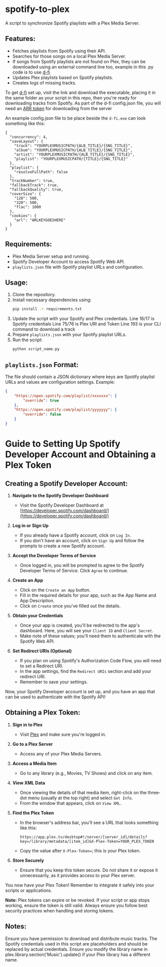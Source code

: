 # spotify-to-plex
A script to synchronize Spotify playlists with a Plex Media Server.

## Features:
- Fetches playlists from Spotify using their API.
- Searches for those songs on a local Plex Media Server.
- If songs from Spotify playlists are not found on Plex, they can be downloaded using an external command line too, example in this .py code is to use  [d-fi](https://notabug.org/sayem314/d-fi) 
- Updates Plex playlists based on Spotify playlists.
- Creates logs of missing tracks.

To get [d-fi](https://notabug.org/sayem314/d-fi) set up, visit the link and download the executable, placing it in the same folder as your script in this repo, then you're ready for downloading tracks from Spotify. As part of the d-fi config.json file, you will need an [ARR token](https://rentry.org/firehawk52#deezer-arls) for downloading from the server

An example config.json file to be place beside the `d-fi.exe` can look something like this:
```
{
  "concurrency": 4,
  "saveLayout": {
    "track": "YOURPLEXMUSICPATH/{ALB_TITLE}/{SNG_TITLE}",
    "album": "YOURPLEXMUSICPATH/{ALB_TITLE}/{SNG_TITLE}",
    "artist": "YOURPLEXMUSICPATH/{ALB_TITLE}/{SNG_TITLE}",
    "playlist": "YOURPLEXMUSICPATH/{TITLE}/{SNG_TITLE}"
  },
  "playlist": {
    "resolveFullPath": false
  },
  "trackNumber": true,
  "fallbackTrack": true,
  "fallbackQuality": true,
  "coverSize": {
    "128": 500,
    "320": 500,
    "flac": 1000
  },
  "cookies": {
    "arl": "ARLKEYGOESHERE"
  }
}
```

## Requirements:
- Plex Media Server setup and running.
- Spotify Developer Account to access Spotify Web API.
- `playlists.json` file with Spotify playlist URLs and configuration.

## Usage:

1. Clone the repository.
2. Install necessary dependencies using:
    ```bash
    pip install -r requirements.txt
    ```
3. Update the script with your Spotify and Plex credentials.
    Line 16/17 is Spotify credentials
    Line 75/76 is Plex URl and Token
    Line 193 is your CLI command to download a track
5. Prepare `playlists.json` with your Spotify playlist URLs.
6. Run the script:
    ```bash
    python script_name.py
    ```

## `playlists.json` Format:
The file should contain a JSON dictionary where keys are Spotify playlist URLs and values are configuration settings. Example:
```json
{
    "https://open.spotify.com/playlist/xxxxxxx": {
        "override": true
    },
    "https://open.spotify.com/playlist/yyyyyyy": {
        "override": false
    }
}
```

# Guide to Setting Up Spotify Developer Account and Obtaining a Plex Token

## Creating a Spotify Developer Account:

1. **Navigate to the Spotify Developer Dashboard**
   - Visit the Spotify Developer Dashboard at [https://developer.spotify.com/dashboard/](https://developer.spotify.com/dashboard/)

2. **Log in or Sign Up**
   - If you already have a Spotify account, click on `Log In`.
   - If you don't have an account, click on `Sign Up` and follow the prompts to create a new Spotify account.

3. **Accept the Developer Terms of Service**
   - Once logged in, you will be prompted to agree to the Spotify Developer Terms of Service. Click `Agree` to continue.

4. **Create an App**
   - Click on the `Create an App` button.
   - Fill in the required details for your app, such as the App Name and App Description.
   - Click on `Create` once you've filled out the details.

5. **Obtain your Credentials**
   - Once your app is created, you'll be redirected to the app's dashboard. Here, you will see your `Client ID` and `Client Secret`.
   - Make note of these values; you'll need them to authenticate with the Spotify Web API.

6. **Set Redirect URIs (Optional)**
   - If you plan on using Spotify's Authorization Code Flow, you will need to set a Redirect URI.
   - In the app settings, find the `Redirect URIs` section and add your redirect URI.
   - Remember to save your settings.

Now, your Spotify Developer account is set up, and you have an app that can be used to authenticate with the Spotify API!

## Obtaining a Plex Token:

1. **Sign in to Plex**
   - Visit [Plex](https://www.plex.tv/) and make sure you're logged in.

2. **Go to a Plex Server**
   - Access any of your Plex Media Servers.

3. **Access a Media Item**
   - Go to any library (e.g., Movies, TV Shows) and click on any item.

4. **View XML Data**
   - Once viewing the details of that media item, right-click on the three-dot menu (usually at the top right) and select `Get Info`.
   - From the window that appears, click on `View XML`.

5. **Find the Plex Token**
   - In the browser's address bar, you'll see a URL that looks something like this:
     ```
     https://app.plex.tv/desktop#!/server/[server_id]/details?key=/library/metadata/[item_id]&X-Plex-Token=YOUR_PLEX_TOKEN
     ```
   - Copy the value after `X-Plex-Token=`; this is your Plex token.

6. **Store Securely**
   - Ensure that you keep this token secure. Do not share it or expose it unnecessarily, as it provides access to your Plex server.

You now have your Plex Token! Remember to integrate it safely into your scripts or applications.

**Note:** Plex tokens can expire or be revoked. If your script or app stops working, ensure the token is still valid. Always ensure you follow best security practices when handling and storing tokens.


## Notes:
Ensure you have permission to download and distribute music tracks.
The Spotify credentials used in this script are placeholders and should be replaced by actual credentials.
Ensure you modify the library name in plex.library.section('Music').update() if your Plex library has a different name.
